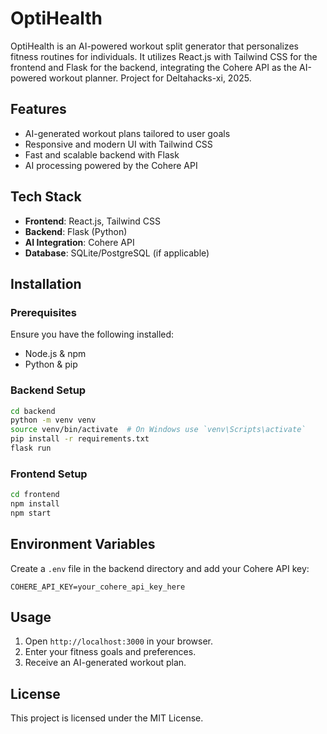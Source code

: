 # OptiHealth

OptiHealth is an AI-powered workout split generator that personalizes fitness routines for individuals. It utilizes React.js with Tailwind CSS for the frontend and Flask for the backend, integrating the Cohere API as the AI-powered workout planner. Project for Deltahacks-xi, 2025.

## Features
- AI-generated workout plans tailored to user goals
- Responsive and modern UI with Tailwind CSS
- Fast and scalable backend with Flask
- AI processing powered by the Cohere API

## Tech Stack
- **Frontend**: React.js, Tailwind CSS
- **Backend**: Flask (Python)
- **AI Integration**: Cohere API
- **Database**: SQLite/PostgreSQL (if applicable)

## Installation

### Prerequisites
Ensure you have the following installed:
- Node.js & npm
- Python & pip

### Backend Setup
```sh
cd backend
python -m venv venv
source venv/bin/activate  # On Windows use `venv\Scripts\activate`
pip install -r requirements.txt
flask run
```

### Frontend Setup
```sh
cd frontend
npm install
npm start
```

## Environment Variables
Create a `.env` file in the backend directory and add your Cohere API key:
```env
COHERE_API_KEY=your_cohere_api_key_here
```

## Usage
1. Open `http://localhost:3000` in your browser.
2. Enter your fitness goals and preferences.
3. Receive an AI-generated workout plan.


## License
This project is licensed under the MIT License.

